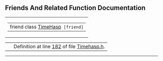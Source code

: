 ## Friends And Related Function Documentation

<span id="c811d5b2d6a2a0dc95dd04a1e438ae93" class="anchor"></span>

<table class="mdTable" data-cellpadding="2" data-cellspacing="0">
<colgroup>
<col style="width: 100%" />
</colgroup>
<tbody>
<tr>
<td class="mdRow"><table data-cellpadding="0" data-cellspacing="0" data-border="0">
<tbody>
<tr>
<td class="md" data-nowrap="" data-valign="top">friend class <a href="classTimeHasp.md" class="el">TimeHasp</a><code> [friend]</code></td>
</tr>
</tbody>
</table></td>
</tr>
</tbody>
</table>

|  |  |
|----|----|
|   | Definition at line <a href="Timehasp_8h-source.md#l00182" class="el">182</a> of file <a href="Timehasp_8h-source.md" class="el">Timehasp.h</a>. |

------------------------------------------------------------------------

